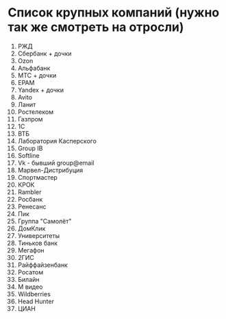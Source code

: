 # Список крупных компаний (нужно так же смотреть на отросли)

 1. РЖД
 2. Сбербанк + дочки
 3. Ozon
 4. Альфабанк
 5. МТС + дочки
 6. EPAM
 7. Yandex + дочки 
 8. Avito 
 9. Ланит
 10. Ростелеком
 11. Газпром
 12. 1С
 13. ВТБ
 14. Лаборатория Касперского
 15. Group IB
 16. Softline
 17. Vk - бывший group@email
 18. Марвел-Дистрибуция
 19. Спортмастер
 20. КРОК
 21. Rambler
 22. Росбанк
 23. Ренесанс
 24. Пик
 25. Группа "Самолёт"
 26. ДомКлик
 27. Университеты
 28. Тиньков банк 
 29. Мегафон
 30. 2ГИС
 31. Райффайзенбанк 
 32. Росатом
 33. Билайн
 34. М видео 
 35. Wildberries
 36. Head Hunter
 37. ЦИАН
